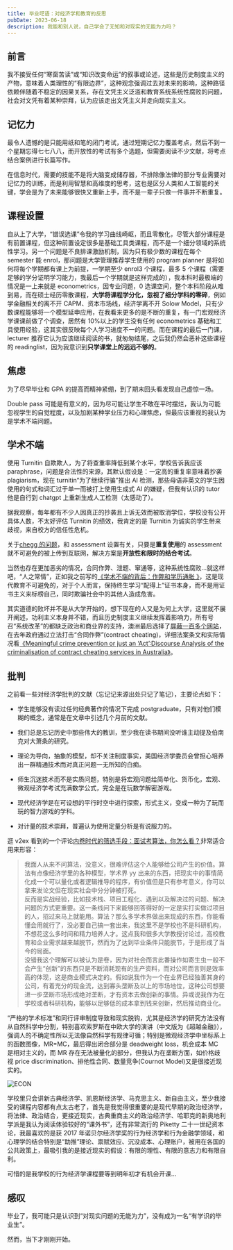 ```yaml
---
title: 毕业呓语：对经济学和教育的反思
pubDate: 2023-06-18
description: 我能和别人说，自己学会了无知和对现实的无能为力吗？
---
```


## 前言

我不接受任何“寒窗苦读”或“知识改变命运”的叙事或论述，这些是历史制度主义的产物，意味着人类理性的“有限边界”，这种观念强调过去对未来的影响，这种路径依赖伴随着不稳定的因果关系，存在文凭主义泛滥和教育系统系统性腐败的问题，社会对文凭有着某种崇拜，认为应该走出文凭主义并走向现实主义。

## 记忆力

最令人遗憾的是只能用纸和笔的闭门考试，通过短期记忆力覆盖考点，然后不到一个星期忘得七七八八，而开放性的考试有多个选题，但需要阅读不少文献，将考点结合案例进行长篇写作。

在信息时代，需要的技能不是将大脑变成储存器，不排除像法律的部分专业需要对记忆力的训练，而是利用智慧和高维度的思考，这也是区分人类和人工智能的关键，学会是为了未来能够很快又重新上手，而不是一辈子只做一件事并不断重复。

## 课程设置

自从上了大学，“错误选课”令我的学习曲线崎岖，而且零散化，尽管大部分课程是有前置课程，但这种前置设定很多是基础工具类课程，而不是一个细分领域的系统性学习。另一个问题是不良排课激励机制，因为只有极少数的课程在每个 semester 能 enrol，那问题是大学管理推荐学生使用的 program planner 是将如何将每个学期都有课上为前提，一学期至少 enrol3 个课程，最多 5 个课程（需要足够的学分证明学习能力，我最后一个学期就是这样完成的），我本科时最极端的情况是一上来就是 econometrics，因专业问题，0 选课空间，整个本科阶段从难到易，而在硕士经历零散课程，**大学将课程学分化，忽视了细分学科的零碎**，例如学金融相关的离不开 CAPM、资本市场线，经济学离不开 Solow Model，只有少数课程能够将一个模型延申应用，在我看来更多的是不断的重复，有一门宏观经济学课课前做了个调查，居然有 10%以上的学生没有任何 econometrics 基础和工具使用经验，这其实很反映每个人学习进度不一的问题。而在课程的最后一门课，lecturer 推荐它认为应该继续阅读的书，就匆匆结尾，之后我仍然会恶补这些课程的 readinglist，因为我意识到**只学课堂上的远远不够的**。

## 焦虑

为了尽早毕业和 GPA 的提高而精神紧绷，到了期末回头看发现自己虚惊一场。

Double pass 可能是有意义的，因为尽可能让学生不敢在平时摆烂，我认为可能忽视学生的自觉程度，以及加剧某种学业压力和心理焦虑，但最应该重视的我认为是学术不端问题。

## 学术不端

使用 Turnitin 自欺欺人，为了将查重率降低到某个水平，学校告诉我应该 paraphrase，问题是合法性的来源，其默认假设是：一定高的重复率意味着抄袭 plagiarism，现在 turnitin“为了继续行骗”推出 AI 检测，那些母语非英文的学生因使用的句式和词汇过于单一而被打上使用生成式 AI 的嫌疑，但我有认识的 tutor 他是自行到 chatgpt 上重新生成人工检测（太感动了）。

据我观察，每年都有不少人因真正的抄袭且上诉无效而被取消学位，学校没有公开具体人数，不太好评估 Turnitin 的绩效，我肯定的是 Turnitin 为诚实的学生带来歧视，来自校方的信任性危机。

关于[chegg 的问题](https://independentaustralia.net/life/life-display/universities-losing-the-fight-against-academic-cheating,16656)，和 assessment 设置有关，只要是**重复使用**的 assessment 就不可避免的被上传到互联网，解决方案是**开放性和限时的结合考试**。

当然也存在更加恶劣的情况，合同作弊、泄题、窜通等，这种系统性腐败...就这样吧，“人之常情”，正如我之前写的[《学术不端的背后：作弊和学历通胀
》](/blog/behind-academic-misconduct-cheating-and-credential-inflation)，这是现代教育不可避免的，对于个人而言，保持终生学习“配得上”证书本身，而不是用证书主义来标榜自己，同时欺骗社会中的其他人造成危害。

其实道德的败坏并不是从大学开始的，想下现在的人又是为何上大学，这里就不展开阐述，功利主义本身并不错，而且历史制度主义继续发挥着影响力，所有号召“系统改革”的都缺乏政治和商业界的支持，澳洲最后选择了[屏蔽一百多个网站](https://www.teqsa.gov.au/protect-yourself-illegal-commercial-cheating-services)，在去年政府通过立法打击“合同作弊”(contract cheating)，详细法案条文和实际情况看[《Meaningful crime prevention or just an ‘Act’:Discourse Analysis of the criminalisation of contract cheating services in Australia》](https://doi.org/10.1007/s10611-022-10025-2)。

## 批判

之前看一些对经济学批判的文献（忘记记来源出处只记了笔记），主要论点如下：

- 学生能够没有读过任何经典著作的情况下完成 postgraduate，只有对他们模糊的概念，通常是在文章中引述几个月前的文献。

- 我们总是忘记历史中那些伟大的教训，至少我在读书期间没听谁主动提及伯南克对大萧条的研究。

- 理论为导向，抽象的模型，却不关注制度事实，美国经济学委员会曾担心培养出一群精通技术而对真正问题一无所知的白痴。

- 师生沉迷技术而不是实质问题，特别是将宏观问题给简单化、货币化，宏观、微观经济学考试充满数学公式，完全是在玩数学解密游戏。

- 现代经济学是在可设想的平行时空中进行探索，形式主义，变成一种为了玩而玩的智力游戏的学科。

- 对计量的技术崇拜，普遍认为使用定量分析是有说服力的。

逛 v2ex 看到的一个评论[内卷时代的筛选手段：面试考算法，你怎么看？](https://www.v2ex.com/t/785603)非常适合用来形容：

> 我面人从来不问算法，没意义，很难评估这个人能够给公司产生的价值。算法有点像经济学里的各种模型，学术界 yy 出来的东西，把现实中的事情简化成一个可以量化或者逻辑推导的程序，有价值但是只有参考意义，你可以拿来发论文但在现实社会中分分钟被打死。  
> 反而是实战经验，比如技术栈、项目工程化、遇到以及解决过的问题、解决问题的方式更重要。这一条线问下来能够回答得好的一定是实打实做过项目的人，招过来马上就能用。算法？那么多学术界做出来现成的东西，你能看懂会用就行了，没必要自己搞一套出来，我这里不是学校也不是科研机构，不想花这么多时间和精力培养人才。这点我和很多大学教授讨论过，高校教育和企业需求越来越脱节，然而为了达到毕业条件只能脱节，于是形成了当今的局面。  
> 没错我这个理解可以被认为是卷，因为对社会而言此番操作如寄生虫一般不会产生“创新”的东西只是不断消耗现有的生产资料，而对公司而言则是效率高的体现，这是商业模式决定的。假如说我作为一个在业界已经独善其身的公司，有着充分的现金流，达到寡头垄断及以上的市场地位，这种公司想要进一步垄断市场形成绝对垄断，才有资本去做创新的事情。异或说我作为在学校或者科研机构，能够以足够低的成本拿到钱来创新，然后推动商业化。

“严格的学术标准”和同行评审制度导致和现实脱钩，尤其是经济学的研究方法没有从自然科学中分割，特别喜欢索罗斯在中欧大学的演讲（中文版为《超越金融》），强调人的不确定性所以无法像自然科学有规律可循；特别是微观经济学中坐标系上的函数图像，MR=MC，最后得出闭合部分是 deadweight loss，机会成本 MC 是相对主义的，而 MR 存在无法被量化的部分，但我认为在垄断方面，如价格歧视 price discrimination、排他性合同、数量竞争(Cournot Model)又是很接近现实的。

![ECON](/static/images/econ.png)

学校里只会讲新古典经济学、凯恩斯经济学、马克思主义、新自由主义，至少我接受的课程内容都有点太古老了，首先是我觉得很重要的是现代早期的政治经济学，将法律、政治结合，更接近现实，古典重商主义的政治经济学、哈耶克的新奥地利学派是我认为阅读体验较好的“课外书”，还有非常流行的 Piketty 二十一世纪资本论，我最喜欢的是获 2017 年诺贝尔经济学奖的行为经济学和行为金融学领域，和心理学的结合特别是“助推”理论、禀赋效应、沉没成本、心理账户，被用在各国的公共政策上，最吸引我的是接近现实的假设：有限的理性、有限的意志力和有限自利。

可惜的是我学校的行为经济学课程要等到明年初才有机会开课...

## 感叹

毕业了，我可能只是认识到“对现实问题的无能为力”，没有成为一名“有学识的毕业生”。

然而，当下才刚刚开始。
